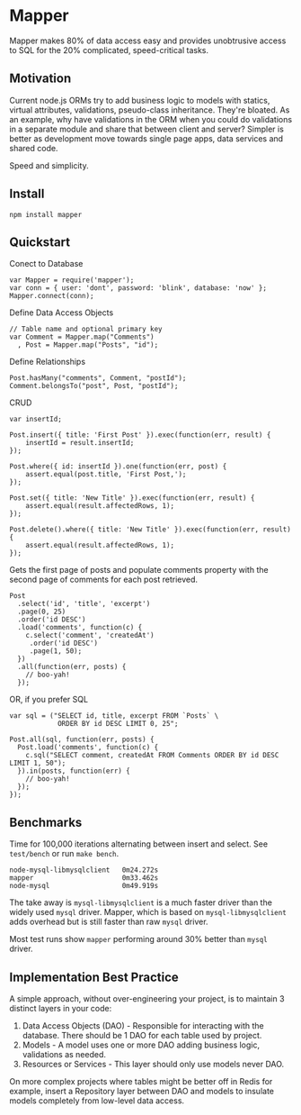 # Mapper

Mapper makes 80% of data access easy and provides unobtrusive access
to SQL for the 20% complicated, speed-critical tasks.


## Motivation

Current node.js ORMs try to add business logic to models with statics,
virtual attributes, validations, pseudo-class inheritance. They're bloated.
As an example, why have validations in the ORM when you could do validations
in a separate module and share that between client and server? Simpler is better
as development move towards single page apps, data services and shared code.

Speed and simplicity.


## Install

    npm install mapper


## Quickstart

Conect to Database

    var Mapper = require('mapper');
    var conn = { user: 'dont', password: 'blink', database: 'now' };
    Mapper.connect(conn);

Define Data Access Objects

    // Table name and optional primary key
    var Comment = Mapper.map("Comments")
      , Post = Mapper.map("Posts", "id");

Define Relationships

    Post.hasMany("comments", Comment, "postId");
    Comment.belongsTo("post", Post, "postId");

CRUD

    var insertId;

    Post.insert({ title: 'First Post' }).exec(function(err, result) {
        insertId = result.insertId;
    });

    Post.where({ id: insertId }).one(function(err, post) {
        assert.equal(post.title, 'First Post,');
    });

    Post.set({ title: 'New Title' }).exec(function(err, result) {
        assert.equal(result.affectedRows, 1);
    });

    Post.delete().where({ title: 'New Title' }).exec(function(err, result) {
        assert.equal(result.affectedRows, 1);
    });


Gets the first page of posts and populate comments property with
the second page of comments for each post retrieved.

    Post
      .select('id', 'title', 'excerpt')
      .page(0, 25)
      .order('id DESC')
      .load('comments', function(c) {
        c.select('comment', 'createdAt')
         .order('id DESC')
         .page(1, 50);
      })
      .all(function(err, posts) {
        // boo-yah!
      });

OR, if you prefer SQL

    var sql = ("SELECT id, title, excerpt FROM `Posts` \
                ORDER BY id DESC LIMIT 0, 25";

    Post.all(sql, function(err, posts) {
      Post.load('comments', function(c) {
        c.sql("SELECT comment, createdAt FROM Comments ORDER BY id DESC LIMIT 1, 50");
      }).in(posts, function(err) {
        // boo-yah!
      });
    });


## Benchmarks

Time for 100,000 iterations alternating between insert and select. See `test/bench`
or run `make bench`.

    node-mysql-libmysqlclient   0m24.272s
    mapper                      0m33.462s
    node-mysql                  0m49.919s

The take away is `mysql-libmysqlclient` is a much faster driver than the
widely used `mysql` driver. Mapper, which is based on `mysql-libmysqlclient` adds
overhead but is still faster than raw `mysql` driver.

Most test runs show `mapper` performing around 30% better than `mysql` driver.


## Implementation Best Practice

A simple approach, without over-engineering your project, is to maintain
3 distinct layers in your code:

1. Data Access Objects (DAO) - Responsible for interacting with the database.
   There should be 1 DAO for each table used by project.
2. Models - A model uses one or more DAO adding business logic, validations as needed.
3. Resources or Services - This layer should only use models never DAO.

On more complex projects where tables might be better off in Redis for
example, insert a Repository layer between DAO and models to insulate models
completely from low-level data access.
